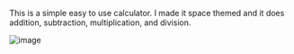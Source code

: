 This is a simple easy to use calculator.  I made it space themed and it does addition, subtraction, multiplication, and division.  

![image](https://github.com/user-attachments/assets/45bad7a3-6252-4f52-aff7-3ce92adc1238)
